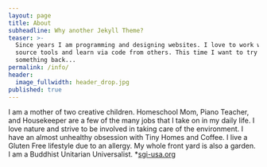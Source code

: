 ```yaml
---
layout: page
title: About
subheadline: Why another Jekyll Theme?
teaser: >-
  Since years I am programming and designing websites. I love to work with open
  source tools and learn via code from others. This time I want to try to give
  something back...
permalink: /info/
header:
  image_fullwidth: header_drop.jpg
published: true
---
```

I am a mother of two creative children. Homeschool Mom, Piano Teacher, and Housekeeper are a few of the many jobs that I take on in my daily life.  I love nature and strive to be involved in taking care of the environment.  I have an almost unhealthy obsession with Tiny Homes and Coffee.  I live a Gluten Free lifestyle due to an allergy. My whole front yard is also a garden.  I am a Buddhist Unitarian Universalist.  *[sgi-usa.org](sgi-usa.org)